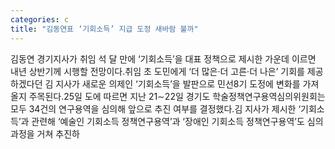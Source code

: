 ```yaml
---
categories: c
title: "김동연표 ‘기회소득’ 지급 도정 새바람 불까"
---
```

김동연 경기지사가 취임 석 달 만에 ‘기회소득’을 대표 정책으로 제시한 가운데 이르면 내년 상반기께 시행할 전망이다.취임 초 도민에게 ‘더 많은·더 고른·더 나은’ 기회를 제공하겠다던 김 지사가 새로운 의제인 ‘기회소득’을 발판으로 민선8기 도정에 변화를 가져올지 주목된다.25일 도에 따르면 지난 21∼22일 경기도 학술정책연구용역심의위원회는 모두 34건의 연구용역을 심의해 앞으로 추진 여부를 결정했다.김 지사가 제시한 ‘기회소득’과 관련해 ‘예술인 기회소득 정책연구용역’과 ‘장애인 기회소득 정책연구용역’도 심의 과정을 거쳐 추진하